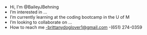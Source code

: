- Hi, I’m @BaileyJBehning
- I’m interested in ...
- I’m currently learning at the coding bootcamp in the U of M
- I’m looking to collaborate on ...
- How to reach me 
   -brittanydoglover1@gmail.com
   -(651) 274-0359
<!---
BaileyJBehning/BaileyJBehning is a ✨ special ✨ repository because its `README.md` (this file) appears on your GitHub profile.
You can click the Preview link to take a look at your changes.
--->
